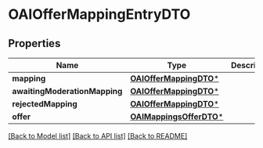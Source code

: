 # OAIOfferMappingEntryDTO

## Properties
Name | Type | Description | Notes
------------ | ------------- | ------------- | -------------
**mapping** | [**OAIOfferMappingDTO***](OAIOfferMappingDTO.md) |  | [optional] 
**awaitingModerationMapping** | [**OAIOfferMappingDTO***](OAIOfferMappingDTO.md) |  | [optional] 
**rejectedMapping** | [**OAIOfferMappingDTO***](OAIOfferMappingDTO.md) |  | [optional] 
**offer** | [**OAIMappingsOfferDTO***](OAIMappingsOfferDTO.md) |  | [optional] 

[[Back to Model list]](../README.md#documentation-for-models) [[Back to API list]](../README.md#documentation-for-api-endpoints) [[Back to README]](../README.md)


